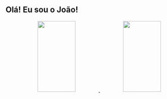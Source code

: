 ## Olá! Eu sou o João!
<div align="center">
  <a href="https://github.com/joaopnk">
  <img width="45%"  height="190em" src="https://github-readme-stats.vercel.app/api?username=joaopnk&show_icons=true&theme=midnight-purple&include_all_commits=true&count_private=true">
  <img  width="45%" height="190em" src="https://github-readme-stats.vercel.app/api/top-langs?username=joaopnk&layout=compact&langs_count=7&theme=midnight-purple"/>
</div>
